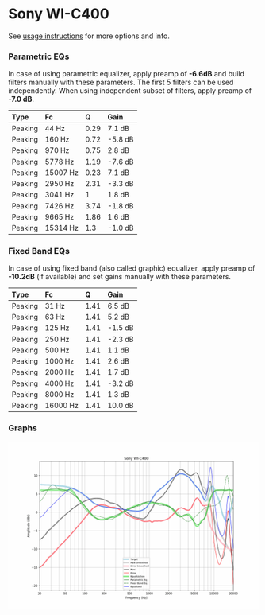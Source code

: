 # Sony WI-C400
See [usage instructions](https://github.com/jaakkopasanen/AutoEq#usage) for more options and info.

### Parametric EQs
In case of using parametric equalizer, apply preamp of **-6.6dB** and build filters manually
with these parameters. The first 5 filters can be used independently.
When using independent subset of filters, apply preamp of **-7.0 dB**.

| Type    | Fc       |    Q | Gain    |
|:--------|:---------|:-----|:--------|
| Peaking | 44 Hz    | 0.29 | 7.1 dB  |
| Peaking | 160 Hz   | 0.72 | -5.8 dB |
| Peaking | 970 Hz   | 0.75 | 2.8 dB  |
| Peaking | 5778 Hz  | 1.19 | -7.6 dB |
| Peaking | 15007 Hz | 0.23 | 7.1 dB  |
| Peaking | 2950 Hz  | 2.31 | -3.3 dB |
| Peaking | 3041 Hz  | 1    | 1.8 dB  |
| Peaking | 7426 Hz  | 3.74 | -1.8 dB |
| Peaking | 9665 Hz  | 1.86 | 1.6 dB  |
| Peaking | 15314 Hz | 1.3  | -1.0 dB |

### Fixed Band EQs
In case of using fixed band (also called graphic) equalizer, apply preamp of **-10.2dB**
(if available) and set gains manually with these parameters.

| Type    | Fc       |    Q | Gain    |
|:--------|:---------|:-----|:--------|
| Peaking | 31 Hz    | 1.41 | 6.5 dB  |
| Peaking | 63 Hz    | 1.41 | 5.2 dB  |
| Peaking | 125 Hz   | 1.41 | -1.5 dB |
| Peaking | 250 Hz   | 1.41 | -2.3 dB |
| Peaking | 500 Hz   | 1.41 | 1.1 dB  |
| Peaking | 1000 Hz  | 1.41 | 2.6 dB  |
| Peaking | 2000 Hz  | 1.41 | 1.7 dB  |
| Peaking | 4000 Hz  | 1.41 | -3.2 dB |
| Peaking | 8000 Hz  | 1.41 | 1.3 dB  |
| Peaking | 16000 Hz | 1.41 | 10.0 dB |

### Graphs
![](./Sony%20WI-C400.png)